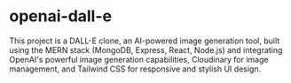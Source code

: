 # openai-dall-e
This project is a DALL-E clone, an AI-powered image generation tool, built using the MERN stack (MongoDB, Express, React, Node.js) and integrating OpenAI's powerful image generation capabilities, Cloudinary for image management, and Tailwind CSS for responsive and stylish UI design.
